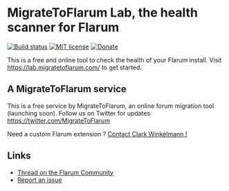 # MigrateToFlarum Lab, the health scanner for Flarum

[![Build status](https://travis-ci.org/migratetoflarum/lab.migratetoflarum.com.svg?branch=master)](https://travis-ci.org/migratetoflarum/lab.migratetoflarum.com) [![MIT license](https://img.shields.io/badge/license-MIT-blue.svg)](https://github.com/migratetoflarum/lab.migratetoflarum.com/blob/master/LICENSE.txt) [![Donate](https://img.shields.io/badge/paypal-donate-yellow.svg)](https://www.paypal.me/clarkwinkelmann)

This is a free and online tool to check the health of your Flarum install.
Visit https://lab.migratetoflarum.com/ to get started.

## A MigrateToFlarum service

This is a free service by MigrateToFlarum, an online forum migration tool (launching soon).
Follow us on Twitter for updates https://twitter.com/MigrateToFlarum

Need a custom Flarum extension ? [Contact Clark Winkelmann !](https://clarkwinkelmann.com/flarum)

## Links

- [Thread on the Flarum Community](https://discuss.flarum.org/d/10056-migratetoflarum-lab-the-health-scanner-for-flarum)
- [Report an issue](https://github.com/migratetoflarum/lab.migratetoflarum.com/issues)
